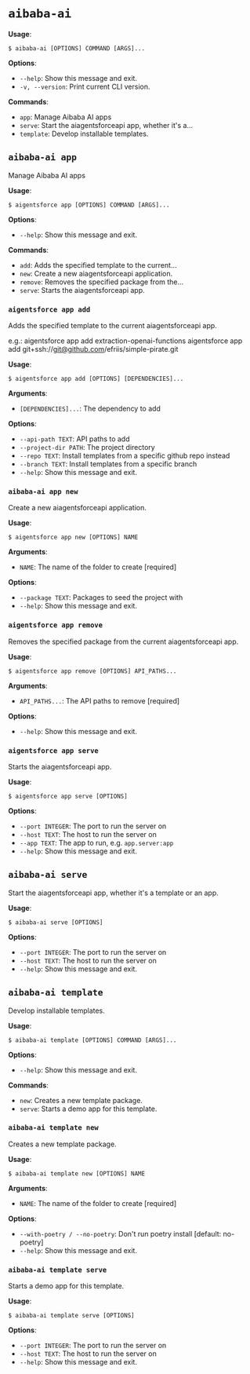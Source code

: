 # `aibaba-ai`

**Usage**:

```console
$ aibaba-ai [OPTIONS] COMMAND [ARGS]...
```

**Options**:

* `--help`: Show this message and exit.
* `-v, --version`: Print current CLI version.

**Commands**:

* `app`: Manage Aibaba AI apps
* `serve`: Start the aiagentsforceapi app, whether it's a...
* `template`: Develop installable templates.

## `aibaba-ai app`

Manage Aibaba AI apps

**Usage**:

```console
$ aigentsforce app [OPTIONS] COMMAND [ARGS]...
```

**Options**:

* `--help`: Show this message and exit.

**Commands**:

* `add`: Adds the specified template to the current...
* `new`: Create a new aiagentsforceapi application.
* `remove`: Removes the specified package from the...
* `serve`: Starts the aiagentsforceapi app.

### `aigentsforce app add`

Adds the specified template to the current aiagentsforceapi app.

e.g.:
aigentsforce app add extraction-openai-functions
aigentsforce app add git+ssh://git@github.com/efriis/simple-pirate.git

**Usage**:

```console
$ aigentsforce app add [OPTIONS] [DEPENDENCIES]...
```

**Arguments**:

* `[DEPENDENCIES]...`: The dependency to add

**Options**:

* `--api-path TEXT`: API paths to add
* `--project-dir PATH`: The project directory
* `--repo TEXT`: Install templates from a specific github repo instead
* `--branch TEXT`: Install templates from a specific branch
* `--help`: Show this message and exit.

### `aibaba-ai app new`

Create a new aiagentsforceapi application.

**Usage**:

```console
$ aigentsforce app new [OPTIONS] NAME
```

**Arguments**:

* `NAME`: The name of the folder to create  [required]

**Options**:

* `--package TEXT`: Packages to seed the project with
* `--help`: Show this message and exit.

### `aigentsforce app remove`

Removes the specified package from the current aiagentsforceapi app.

**Usage**:

```console
$ aigentsforce app remove [OPTIONS] API_PATHS...
```

**Arguments**:

* `API_PATHS...`: The API paths to remove  [required]

**Options**:

* `--help`: Show this message and exit.

### `aigentsforce app serve`

Starts the aiagentsforceapi app.

**Usage**:

```console
$ aigentsforce app serve [OPTIONS]
```

**Options**:

* `--port INTEGER`: The port to run the server on
* `--host TEXT`: The host to run the server on
* `--app TEXT`: The app to run, e.g. `app.server:app`
* `--help`: Show this message and exit.

## `aibaba-ai serve`

Start the aiagentsforceapi app, whether it's a template or an app.

**Usage**:

```console
$ aibaba-ai serve [OPTIONS]
```

**Options**:

* `--port INTEGER`: The port to run the server on
* `--host TEXT`: The host to run the server on
* `--help`: Show this message and exit.

## `aibaba-ai template`

Develop installable templates.

**Usage**:

```console
$ aibaba-ai template [OPTIONS] COMMAND [ARGS]...
```

**Options**:

* `--help`: Show this message and exit.

**Commands**:

* `new`: Creates a new template package.
* `serve`: Starts a demo app for this template.

### `aibaba-ai template new`

Creates a new template package.

**Usage**:

```console
$ aibaba-ai template new [OPTIONS] NAME
```

**Arguments**:

* `NAME`: The name of the folder to create  [required]

**Options**:

* `--with-poetry / --no-poetry`: Don't run poetry install  [default: no-poetry]
* `--help`: Show this message and exit.

### `aibaba-ai template serve`

Starts a demo app for this template.

**Usage**:

```console
$ aibaba-ai template serve [OPTIONS]
```

**Options**:

* `--port INTEGER`: The port to run the server on
* `--host TEXT`: The host to run the server on
* `--help`: Show this message and exit.
